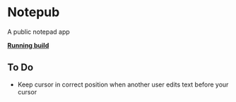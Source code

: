 # Notepub

A public notepad app

**[Running build](http://projects.martymagaan.com/notepub/client/build)**

## To Do
* Keep cursor in correct position when another user edits text before your cursor
